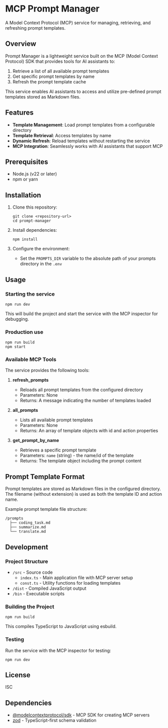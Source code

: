 # MCP Prompt Manager

A Model Context Protocol (MCP) service for managing, retrieving, and refreshing prompt templates.

## Overview

Prompt Manager is a lightweight service built on the MCP (Model Context Protocol) SDK that provides tools for AI assistants to:

1. Retrieve a list of all available prompt templates
2. Get specific prompt templates by name
3. Refresh the prompt template cache

This service enables AI assistants to access and utilize pre-defined prompt templates stored as Markdown files.

## Features

- **Template Management**: Load prompt templates from a configurable directory
- **Template Retrieval**: Access templates by name
- **Dynamic Refresh**: Reload templates without restarting the service
- **MCP Integration**: Seamlessly works with AI assistants that support MCP

## Prerequisites

- Node.js (v22 or later)
- npm or yarn

## Installation

1. Clone this repository:
   ```
   git clone <repository-url>
   cd prompt-manager
   ```

2. Install dependencies:
   ```
   npm install
   ```

3. Configure the environment:
   - Set the `PROMPTS_DIR` variable to the absolute path of your prompts directory in the `.env`

## Usage

### Starting the service

```
npm run dev
```

This will build the project and start the service with the MCP inspector for debugging.

### Production use

```
npm run build
npm start
```

### Available MCP Tools

The service provides the following tools:

1. **refresh_prompts**
   - Reloads all prompt templates from the configured directory
   - Parameters: None
   - Returns: A message indicating the number of templates loaded

2. **all_prompts**
   - Lists all available prompt templates
   - Parameters: None
   - Returns: An array of template objects with id and action properties

3. **get_prompt_by_name**
   - Retrieves a specific prompt template
   - Parameters: `name` (string) - the name/id of the template
   - Returns: The template object including the prompt content

## Prompt Template Format

Prompt templates are stored as Markdown files in the configured directory. The filename (without extension) is used as both the template ID and action name.

Example prompt template file structure:
```
/prompts
  ├── coding_task.md
  ├── summarize.md
  └── translate.md
```

## Development

### Project Structure

- `/src` - Source code
  - `index.ts` - Main application file with MCP server setup
  - `const.ts` - Utility functions for loading templates
- `/dist` - Compiled JavaScript output
- `/bin` - Executable scripts

### Building the Project

```
npm run build
```

This compiles TypeScript to JavaScript using esbuild.

### Testing

Run the service with the MCP inspector for testing:

```
npm run dev
```

## License

ISC

## Dependencies

- [@modelcontextprotocol/sdk](https://github.com/modelcontextprotocol/sdk) - MCP SDK for creating MCP servers
- [zod](https://github.com/colinhacks/zod) - TypeScript-first schema validation

